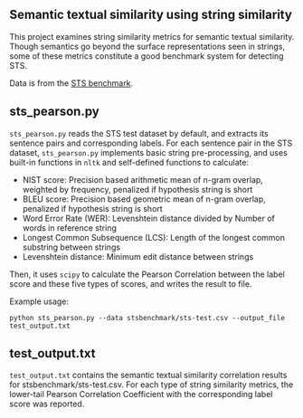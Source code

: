Semantic textual similarity using string similarity
---------------------------------------------------

This project examines string similarity metrics for semantic textual similarity.
Though semantics go beyond the surface representations seen in strings, some of these
metrics constitute a good benchmark system for detecting STS.


Data is from the [STS benchmark](http://ixa2.si.ehu.es/stswiki/index.php/STSbenchmark).


## sts_pearson.py

`sts_pearson.py` reads the STS test dataset by default, and extracts its sentence pairs and corresponding labels. 
For each sentence pair in the STS dataset, `sts_pearson.py` implements basic string pre-processing, and uses built-in functions in `nltk` and self-defined functions to calculate:
 * NIST score: Precision based arithmetic mean of n-gram overlap, weighted by frequency, penalized if hypothesis string is short 
 * BLEU score: Precision based geometric mean of n-gram overlap, penalized if hypothesis string is short
 * Word Error Rate (WER): Levenshtein distance divided by Number of words in reference string
 * Longest Common Subsequence (LCS): Length of the longest common substring between strings
 * Levenshtein distance: Minimum edit distance between strings

Then, it uses `scipy` to calculate the Pearson Correlation between the label score and these five types of scores, and writes the result to file. 

Example usage:

`python sts_pearson.py --data stsbenchmark/sts-test.csv --output_file test_output.txt`

## test_output.txt

`test_output.txt` contains the semantic textual similarity correlation results for stsbenchmark/sts-test.csv. 
For each type of string similarity metrics, the lower-tail Pearson Correlation Coefficient with the corresponding label score was reported.
